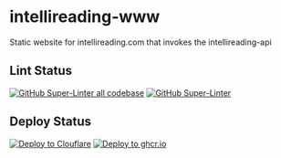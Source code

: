 # intellireading-www
Static website for intellireading.com that invokes the intellireading-api

## Lint Status
[![GitHub Super-Linter all codebase](https://github.com/0x6f677548/intellireading-www/actions/workflows/lint-super-linter-all-codebase.yml/badge.svg)](https://github.com/0x6f677548/intellireading-www/actions/workflows/lint-super-linter-all-codebase.yml)
[![GitHub Super-Linter](https://github.com/0x6f677548/intellireading-www/actions/workflows/lint-super-linter.yml/badge.svg)](https://github.com/0x6f677548/intellireading-www/actions/workflows/lint-super-linter.yml)

## Deploy Status
[![Deploy to Clouflare](https://github.com/0x6f677548/intellireading-www/actions/workflows/deploy-to-cloudflare.yml/badge.svg)](https://github.com/0x6f677548/intellireading-www/actions/workflows/deploy-to-cloudflare.yml)
[![Deploy to ghcr.io](https://github.com/0x6f677548/intellireading-www/actions/workflows/build-and-publish-to-ghrc.yml/badge.svg)](https://github.com/0x6f677548/intellireading-www/actions/workflows/build-and-publish-to-ghrc.yml)

